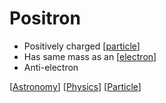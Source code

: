 # Positron

- Positively charged [[particle]]
- Has same mass as an [[electron]]
- Anti-electron

[[Astronomy]] [[Physics]] [[Particle]]

[//begin]: # "Autogenerated link references for markdown compatibility"
[Particle]: particle "Particle"
[electron]: electron "Electron"
[Astronomy]: astronomy "Astronomy"
[Physics]: physics "Physics"
[//end]: # "Autogenerated link references"